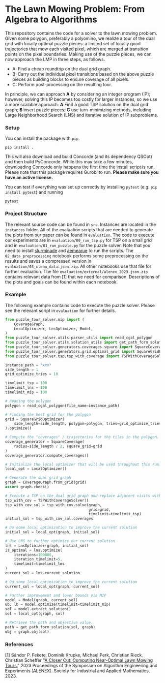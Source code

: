# The Lawn Mowing Problem: From Algebra to Algorithms
This repository contains the code for a solver to the lawn mowing problem.
Given some polygon, preferably a polyomino, 
we realize a tour of the dual grid with locally optimal
puzzle pieces: a limited set of locally good trajectories 
that mow each visited pixel, which are merged at
transition points on the pixel boundaries.
Making use of the puzzle pieces, we can now approach the LMP in three steps,
as follows.

* A: Find a cheap roundtrip on the dual grid graph.
* B: Carry out the individual pixel transitions based on the above
puzzle pieces as building blocks to ensure coverage of all pixels.
* C: Perform post-processing on the resulting tour.

In principle, we can approach **A**
by considering an integer program (IP); however, solving this IP
becomes too costly for larger instances, so
we use a more scalable approach: **A** Find 
a good TSP solution on the dual grid graph; **B** insert puzzle pieces;
**C** use turn-minimizing 
methods, including Large Neighborhood Search (LNS)
and iterative solution of IP subproblems.

### Setup
You can install the package with `pip`.
```
pip install .
```

This will also download and build Concorde (and its dependency QSOpt) and then 
build PyConcorde. While this may take a few minutes, downloading Concorde 
only happens the first time the install script is run. Please note that this package
requires Gurobi to run. **Please make sure you have an active license.**

You can test if everything was set up correctly by 
installing `pytest` (e.g. `pip install pytest`) and running

```
pytest
```


### Project Structure

The relevant source code can be found in `src`. Instances are located in the `instances` folder. 
All of the evaluation scripts
that are needed to generate the plots from our paper can be found in `evaluation`. 
The code to execute our experiments are in `evaluation/00_run_tsp.py` for TSP
on a small grid and in `evaluation/01_run_puzzle.py` for the puzzle solver. Note that
you need to install [slurminade](https://github.com/d-krupke/slurminade)
and [aemearue](https://github.com/d-krupke/aemeasure) to run the scripts.
The `02_data_preprocessing` notebook performs some preprocessing on the results and
saves a compressed version in `evaluation/03_clean_data.json.zip`. All other
notebooks use that file for further evaluation. The file 
`evaluation/external/alenex_2023.json.zip` contains relevant data from [1] that we 
need for comparison.
Descriptions of the plots and goals can be found within each notebook. 

### Example

The following example contains code to execute the puzzle solver. Please see the
relevant script in `evaluation` for further details.

```python
from puzzle_tour_solver.mip import (
    CoverageGraph,
    LocalOptimizer, LnsOptimizer, Model,
)
from puzzle_tour_solver.utils.parser_utils import read_cgal_polygon
from puzzle_tour_solver.utils.solution_utils import get_path_form_solution
from puzzle_tour_solver.generators.coverages.square import SquareCoverage
from puzzle_tour_solver.generators.grid.optimal_grid import SquareGridOptimizer
from puzzle_tour_solver.tsp.tsp_with_coverage import TSPWithCoverageSolver

instance_path = "xxx"
side_length = 1
grid_optimize_tries = 10

timelimit_tsp = 100
timelimit_lns = 100
timelimit_mip = 100

# Reading the polygon
polygon = read_cgal_polygon(file_name=instance_path)

# Finding the best grid for the polygon
grid = SquareGridOptimizer(
    side_length=side_length, polygon=polygon, tries=grid_optimize_tries
).optimize()

# Compute the "coverages" / trajectories for the tiles in the polygon.
coverage_generator = SquareCoverage(
    radius=side_length / 2, square_grid=grid
)
coverage_generator.compute_coverages()

# Initialize the local optimizer that will be used throughout this run.
local_opt = LocalOptimizer()

# Generate the dual grid graph
graph = CoverageGraph.from_grid(grid)
assert graph.check()

# Execute a TSP on the dual grid graph and replace adjacent visits with an appropriate tile
tsp_with_cov = TSPWithCoverageSolver()
tsp_with_cov_sol = tsp_with_cov.solve(graph,
                                      grid=grid,
                                      timelimit=timelimit_tsp)
initial_sol = tsp_with_cov_sol.coverages

# Do some local optimization to improve the current solution
initial_sol = local_opt(graph, initial_sol)

# Use LNS to further optimize our current solution
lns = LnsOptimizer(graph, initial_sol)
is_optimal = lns.optimize(
    iterations=100000,
    iteration_timelimit=5,
    timelimit=timelimit_lns
)
current_sol = lns.current_solution

# Do some local optimization to improve the current solution
current_sol = local_opt(graph, current_sol)

# Further improvement and lower bounds via MIP
model = Model(graph, current_sol)
ub, lb = model.optimize(timelimit=timelimit_mip)
sol = model.extract_solution()
sol = local_opt(graph, sol)

# Retrieve the path and objective value.
path = get_path_form_solution(sol, graph)
obj = graph.obj(sol)
```

### References
[1] Sándor P. Fekete, Dominik Krupke, Michael Perk, Christian Rieck, Christian Scheffer "[A Closer Cut: Computing Near-Optimal Lawn Mowing Tours.](https://epubs.siam.org/doi/pdf/10.1137/1.9781611977561.ch1)" 2023 Proceedings of the Symposium on Algorithm Engineering and Experiments (ALENEX). Society for Industrial and Applied Mathematics, 2023.
